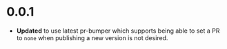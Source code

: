 # 0.0.1
* **Updated** to use latest pr-bumper which supports being able to set a PR to `none` when publishing a new version is not desired.

